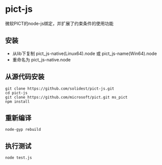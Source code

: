 # pict-js
微软PICT的node-js绑定，并扩展了约束条件的使用功能

## 安装
- 从lib下复制 pict_js-native(Linux64).node 或 pict_js-name(Win64).node
- 重命名为 pict_js-native.node

## 从源代码安装
```
git clone https://github.com/solidest/pict-js.git
cd pict-js
git clone https://github.com/microsoft/pict.git ms_pict
npm install
```

## 重新编译
```
node-gyp rebuild
```

## 执行测试
```
node test.js
```
